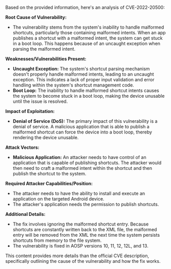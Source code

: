 Based on the provided information, here's an analysis of CVE-2022-20500:

**Root Cause of Vulnerability:**
- The vulnerability stems from the system's inability to handle malformed shortcuts, particularly those containing malformed intents. When an app publishes a shortcut with a malformed intent, the system can get stuck in a boot loop. This happens because of an uncaught exception when parsing the malformed intent.

**Weaknesses/Vulnerabilities Present:**
- **Uncaught Exception:** The system's shortcut parsing mechanism doesn't properly handle malformed intents, leading to an uncaught exception. This indicates a lack of proper input validation and error handling within the system's shortcut management code.
- **Boot Loop:** The inability to handle malformed shortcut intents causes the system to become stuck in a boot loop, making the device unusable until the issue is resolved.

**Impact of Exploitation:**
- **Denial of Service (DoS):** The primary impact of this vulnerability is a denial of service. A malicious application that is able to publish a malformed shortcut can force the device into a boot loop, thereby rendering the device unusable.

**Attack Vectors:**
- **Malicious Application:** An attacker needs to have control of an application that is capable of publishing shortcuts. The attacker would then need to craft a malformed intent within the shortcut and then publish the shortcut to the system.

**Required Attacker Capabilities/Position:**
- The attacker needs to have the ability to install and execute an application on the targeted Android device.
- The attacker's application needs the permission to publish shortcuts.

**Additional Details:**
- The fix involves ignoring the malformed shortcut entry. Because shortcuts are constantly written back to the XML file, the malformed entry will be removed from the XML the next time the system persists shortcuts from memory to the file system.
- The vulnerability is fixed in AOSP versions 10, 11, 12, 12L, and 13.

This content provides more details than the official CVE description, specifically outlining the cause of the vulnerability and how the fix works.